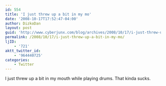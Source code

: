 ```yaml
---
id: 554
title: 'I just threw up a bit in my mo'
date: '2008-10-17T17:52:47-04:00'
author: DizkoDan
layout: post
guid: 'http://www.cyberjunx.com/blog/archives/2008/10/17/i-just-threw-up-a-bit-in-my-mo/'
permalink: /2008/10/17/i-just-threw-up-a-bit-in-my-mo/
ljID:
    - '721'
aktt_twitter_id:
    - '964440725'
categories:
    - Twitter
---
```


I just threw up a bit in my mouth while playing drums. That kinda sucks.